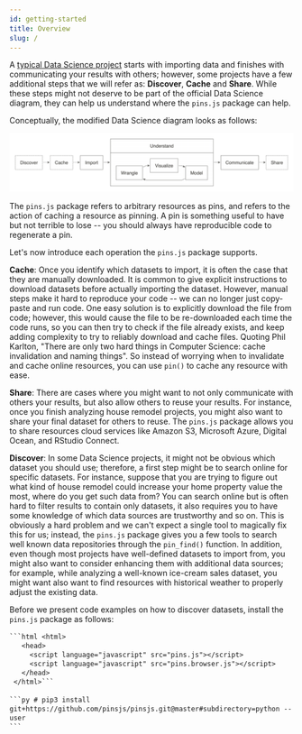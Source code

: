 ```yaml
---
id: getting-started
title: Overview
slug: /
---
```


A [typical Data Science project](https://r4ds.had.co.nz/introduction.html) starts with importing data and finishes with communicating your results with others; however, some projects have a few additional steps that we will refer as: **Discover**, **Cache** and **Share**. While these steps might not deserve to be part of the official Data Science diagram, they can help us understand where the `pins.js` package can help.

Conceptually, the modified Data Science diagram looks as follows:

![](/images/docs/pins-starting-overview.png)

The `pins.js` package refers to arbitrary resources as pins, and refers to the action of caching a resource as pinning. A pin is something useful to have but not terrible to lose -- you should always have reproducible code to regenerate a pin.

Let's now introduce each operation the `pins.js` package supports.

**Cache**: Once you identify which datasets to import, it is often the case that they are manually downloaded. It is common to give explicit instructions to download datasets before actually importing the dataset. However, manual steps make it hard to reproduce your code -- we can no longer just copy-paste and run code. One easy solution is to explicitly download the file from code; however, this would cause the file to be re-downloaded each time the code runs, so you can then try to check if the file already exists, and keep adding complexity to try to reliably download and cache files. Quoting Phil Karlton, "There are only two hard things in Computer Science: cache invalidation and naming things". So instead of worrying when to invalidate and cache online resources, you can use `pin()` to cache any resource with ease.

**Share**: There are cases where you might want to not only communicate with others your results, but also allow others to reuse your results. For instance, once you finish analyzing house remodel projects, you might also want to share your final dataset for others to reuse. The `pins.js` package allows you to share resources cloud services like Amazon S3, Microsoft Azure, Digital Ocean, and RStudio Connect.

**Discover**: In some Data Science projects, it might not be obvious which dataset you should use; therefore, a first step might be to search online for specific datasets. For instance, suppose that you are trying to figure out what kind of house remodel could increase your home property value the most, where do you get such data from? You can search online but is often hard to filter results to contain only datasets, it also requires you to have some knowledge of which data sources are trustworthy and so on. This is obviously a hard problem and we can't expect a single tool to magically fix this for us; instead, the `pins.js` package gives you a few tools to search well known data repositories through the `pin_find()` function. In addition, even though most projects have well-defined datasets to import from, you might also want to consider enhancing them with additional data sources; for example, while analyzing a well-known ice-cream sales dataset, you might want also want to find resources with historical weather to properly adjust the existing data.

Before we present code examples on how to discover datasets, install the `pins.js` package as follows:

````multilang
```html <html>
   <head>
     <script language="javascript" src="pins.js"></script>
     <script language="javascript" src="pins.browser.js"></script>
   </head>
 </html>```

```py # pip3 install git+https://github.com/pinsjs/pinsjs.git@master#subdirectory=python --user
```
````
